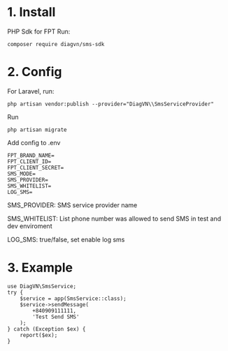 # 1. Install
PHP Sdk for FPT
Run:

    composer require diagvn/sms-sdk

# 2. Config

For Laravel, run:

    php artisan vendor:publish --provider="DiagVN\\SmsServiceProvider"

Run

    php artisan migrate

Add config to .env

    FPT_BRAND_NAME=
    FPT_CLIENT_ID=
    FPT_CLIENT_SECRET=
    SMS_MODE=
    SMS_PROVIDER=
    SMS_WHITELIST=
    LOG_SMS=

SMS_PROVIDER: SMS service provider name

SMS_WHITELIST: List phone number was allowed to send SMS in test and dev enviroment

LOG_SMS: true/false, set enable log sms

# 3. Example

    use DiagVN\SmsService;
    try {
        $service = app(SmsService::class);
        $service->sendMessage(
            +840909111111,
            'Test Send SMS'
        );
    } catch (Exception $ex) {
        report($ex);
    }
